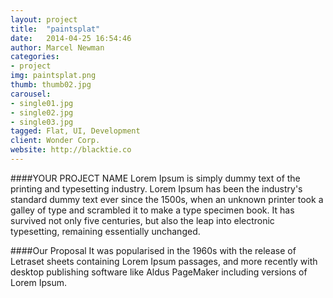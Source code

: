 ```yaml
---
layout: project
title:  "paintsplat"
date:   2014-04-25 16:54:46
author: Marcel Newman
categories:
- project
img: paintsplat.png
thumb: thumb02.jpg
carousel:
- single01.jpg
- single02.jpg
- single03.jpg
tagged: Flat, UI, Development
client: Wonder Corp.
website: http://blacktie.co
---
```

####YOUR PROJECT NAME
Lorem Ipsum is simply dummy text of the printing and typesetting industry. Lorem Ipsum has been the industry's standard dummy text ever since the 1500s, when an unknown printer took a galley of type and scrambled it to make a type specimen book. It has survived not only five centuries, but also the leap into electronic typesetting, remaining essentially unchanged.

####Our Proposal
It was popularised in the 1960s with the release of Letraset sheets containing Lorem Ipsum passages, and more recently with desktop publishing software like Aldus PageMaker including versions of Lorem Ipsum.
